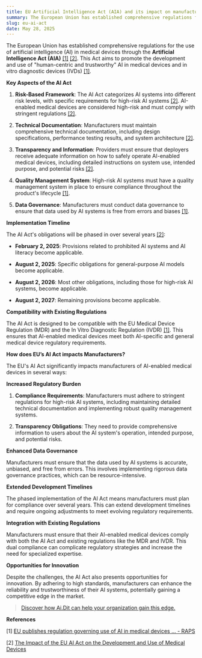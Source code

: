 ```yaml
---
title: EU Artificial Intelligence Act (AIA) and its impact on manufacturers
summary: The European Union has established comprehensive regulations for the use of artificial intelligence (AI) in medical devices through the Artificial Intelligence Act (AIA). This Act aims to promote the development and use of "human-centric and trustworthy" AI in medical devices and in vitro diagnostic devices (IVDs).
slug: eu-ai-act
date: May 28, 2025
---
```


The European Union has established comprehensive regulations for the use of artificial intelligence (AI) in medical devices through the **Artificial Intelligence Act (AIA)** [\[1\]](https://www.raps.org/news-and-articles/news-articles/2024/7/eu-publishes-regulation-governing-use-of-ai-in-med) [\[2\]](https://www.hunton.com/insights/legal/the-impact-of-the-eu-ai-act-on-the-development-and-use-of-medical-devices). This Act aims to promote the development and use of "human-centric and trustworthy" AI in medical devices and in vitro diagnostic devices (IVDs) [\[1\]](https://www.raps.org/news-and-articles/news-articles/2024/7/eu-publishes-regulation-governing-use-of-ai-in-med).

**Key Aspects of the AI Act**

1. **Risk-Based Framework**: The AI Act categorizes AI systems into different risk levels, with specific requirements for high-risk AI systems [\[2\]](https://www.hunton.com/insights/legal/the-impact-of-the-eu-ai-act-on-the-development-and-use-of-medical-devices). AI-enabled medical devices are considered high-risk and must comply with stringent regulations [\[2\]](https://www.hunton.com/insights/legal/the-impact-of-the-eu-ai-act-on-the-development-and-use-of-medical-devices).

2. **Technical Documentation**: Manufacturers must maintain comprehensive technical documentation, including design specifications, performance testing results, and system architecture [\[2\]](https://www.hunton.com/insights/legal/the-impact-of-the-eu-ai-act-on-the-development-and-use-of-medical-devices).

3. **Transparency and Information**: Providers must ensure that deployers receive adequate information on how to safely operate AI-enabled medical devices, including detailed instructions on system use, intended purpose, and potential risks [\[2\]](https://www.hunton.com/insights/legal/the-impact-of-the-eu-ai-act-on-the-development-and-use-of-medical-devices).

4. **Quality Management System**: High-risk AI systems must have a quality management system in place to ensure compliance throughout the product's lifecycle [\[1\]](https://www.raps.org/news-and-articles/news-articles/2024/7/eu-publishes-regulation-governing-use-of-ai-in-med).

5. **Data Governance**: Manufacturers must conduct data governance to ensure that data used by AI systems is free from errors and biases [\[1\]](https://www.raps.org/news-and-articles/news-articles/2024/7/eu-publishes-regulation-governing-use-of-ai-in-med).

**Implementation Timeline**

The AI Act's obligations will be phased in over several years [\[2\]](https://www.hunton.com/insights/legal/the-impact-of-the-eu-ai-act-on-the-development-and-use-of-medical-devices):

- **February 2, 2025**: Provisions related to prohibited AI systems and AI literacy become applicable.

- **August 2, 2025**: Specific obligations for general-purpose AI models become applicable.

- **August 2, 2026**: Most other obligations, including those for high-risk AI systems, become applicable.

- **August 2, 2027**: Remaining provisions become applicable.

**Compatibility with Existing Regulations**

The AI Act is designed to be compatible with the EU Medical Device Regulation (MDR) and the In Vitro Diagnostic Regulation (IVDR) [\[1\]](https://www.raps.org/news-and-articles/news-articles/2024/7/eu-publishes-regulation-governing-use-of-ai-in-med). This ensures that AI-enabled medical devices meet both AI-specific and general medical device regulatory requirements.

**How does EU’s AI Act impacts Manufacturers?**

The EU's AI Act significantly impacts manufacturers of AI-enabled medical devices in several ways:

**Increased Regulatory Burden**

1. **Compliance Requirements**: Manufacturers must adhere to stringent regulations for high-risk AI systems, including maintaining detailed technical documentation and implementing robust quality management systems.

2. **Transparency Obligations**: They need to provide comprehensive information to users about the AI system's operation, intended purpose, and potential risks.

**Enhanced Data Governance**

Manufacturers must ensure that the data used by AI systems is accurate, unbiased, and free from errors. This involves implementing rigorous data governance practices, which can be resource-intensive.

**Extended Development Timelines**

The phased implementation of the AI Act means manufacturers must plan for compliance over several years. This can extend development timelines and require ongoing adjustments to meet evolving regulatory requirements.

**Integration with Existing Regulations**

Manufacturers must ensure that their AI-enabled medical devices comply with both the AI Act and existing regulations like the MDR and IVDR. This dual compliance can complicate regulatory strategies and increase the need for specialized expertise.

**Opportunities for Innovation**

Despite the challenges, the AI Act also presents opportunities for innovation. By adhering to high standards, manufacturers can enhance the reliability and trustworthiness of their AI systems, potentially gaining a competitive edge in the market.

> [Discover how Ai.Dit can help your organization gain this edge.](/#demo)

**References**

\[1\] [EU publishes regulation governing use of AI in medical devices ... \- RAPS](https://www.raps.org/news-and-articles/news-articles/2024/7/eu-publishes-regulation-governing-use-of-ai-in-med)

\[2\] [The Impact of the EU AI Act on the Development and Use of Medical Devices](https://www.hunton.com/insights/legal/the-impact-of-the-eu-ai-act-on-the-development-and-use-of-medical-devices)
